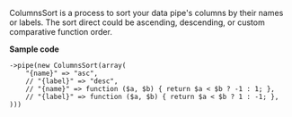 ColumnsSort is a process to sort your data pipe's columns by their names or labels. The sort direct could be ascending, descending, or custom comparative function order.


__Sample code__

```
->pipe(new ColumnsSort(array(
    "{name}" => "asc",
    // "{label}" => "desc",
    // "{name}" => function ($a, $b) { return $a < $b ? -1 : 1; },
    // "{label}" => function ($a, $b) { return $a < $b ? 1 : -1; },
)))
```
